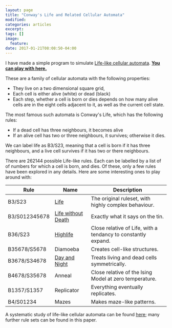 ```yaml
---
layout: page
title: "Conway's Life and Related Cellular Automata"
modified:
categories: articles
excerpt:
tags: []
image:
  feature:
date: 2017-01-21T08:08:50-04:00
---
```


I have made a simple program to simulate [Life-like cellular automata](https://en.wikipedia.org/wiki/Life-like_cellular_automaton). [**You can play with here.**](/scripts/CA/Life.html)


These are a family of cellular automata with the following properties:

* They live on a two dimensional square grid,
* Each cell is either alive (white) or dead (black)
* Each step, whether a cell is born or dies depends on how many alive cells are in the eight cells adjacent to it, as well as the current cell state.

The most famous such automata is Conway's Life, which has the following rules:

* If a dead cell has three neighbours, it becomes alive
* If an alive cell has two or three neighbours, it survives; otherwise it dies.

We can label life as B3/S23, meaning that a cell is born if it has three neighbours, and a live cell survives if it has two or there neighbours.

There are 262144 possible Life-like rules. Each can be labelled by a list of of numbers for which a cell is born, and dies. Of these, only a few rules have been explored in any details. Here are some interesting ones to play around with:

| Rule | Name | Description  |
|---|---|---|
| B3/S23 | [Life](https://en.wikipedia.org/wiki/Conway%27s_Game_of_Life) | The original ruleset, with highly complex behaviour.|
| B3/S012345678 | [Life without Death](https://en.wikipedia.org/wiki/Life_without_Death) | Exactly what it says on the tin.|
| B36/S23 | [Highlife](https://en.wikipedia.org/wiki/Highlife_(cellular_automaton)) | Close relative of Life, with a tendancy to constantly expand.|
| B35678/S5678 | Diamoeba | Creates cell-like structures. |
| B3678/S34678 | [Day and Night](https://en.wikipedia.org/wiki/Day_and_Night_(cellular_automaton)) | Treats living and dead cells symmetrically.  |
| B4678/S35678 | Anneal | Close relative of the Ising Model at zero temperature. |
| B1357/S1357 | Replicator | Everything eventually replicates. |
| B4/S01234 | Mazes | Makes maze-like patterns. |

A systematic study of life-like cellular automata can be found [here](https://arxiv.org/pdf/0911.2890.pdf); many further rule sets can be found in this paper.